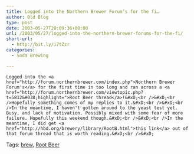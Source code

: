 ```yaml
---
title: Logged into the Northern Brewer Forum’s for the fi…
author: Old Blog
type: post
date: 2003-05-27T20:09:36+00:00
url: /2003/05/27/logged-into-the-northern-brewer-forums-for-the-fi/
short-url:
  - http://bit.ly/i7tZzr
categories:
  - Soda Brewing

---
```

<div class='microid-http+http:sha1:61f6bbd31b4dc1106a068864e500b8df41c185c6'>
  
    Logged into the <a href="http://forum.northernbrewer.com/index.php">Northern Brewer Forum's</a> for the first time in too long and ran across a <a href="http://forum.northernbrewer.com/viewtopic.php?t=5812&#038;highlight=">Root Beer thread</a>!&#xD;<br />&#xD;<br />Hopefully something comes of my replies to it.&#xD;<br />&#xD;<br />In the meantime, I haven't gotten around to the yeast test yet. Busy, and lack of motivation. Possibly mixed with some fear of more failure. Hopefully this weekend though.&#xD;<br />&#xD;<br />In the meantime, I did get <a href="http://hbd.org/brewery/library/RootB.html">this link</a> out of that forum thread that is worth reading.&#xD;<br />&#xD;
  
</div>

<div class="st-post-tags">
  Tags: <a href="http://www.cavort.org/tag/brew/" title="brew" rel="tag">brew</a>, <a href="http://www.cavort.org/tag/root-beer/" title="Root Beer" rel="tag">Root Beer</a><br />
</div>